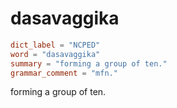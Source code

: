 # dasavaggika

``` toml
dict_label = "NCPED"
word = "dasavaggika"
summary = "forming a group of ten."
grammar_comment = "mfn."
```

forming a group of ten.

